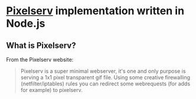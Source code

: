 # [Pixelserv](http://proxytunnel.sourceforge.net/pixelserv.php) implementation written in Node.js

## What is Pixelserv?

From the Pixelserv website:

> Pixelserv is a super minimal webserver, it's one and only purpose is serving a 1x1 pixel transparent gif file. Using some creative firewalling (netfilter/iptables) rules you can redirect some webrequests (for adds for example) to pixelserv.